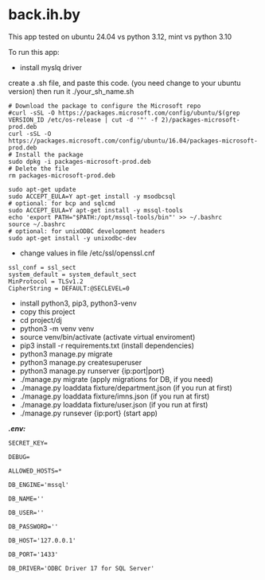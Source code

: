 # back.ih.by

This app tested on ubuntu 24.04 vs python 3.12, mint vs python 3.10

To run this app:
+ install myslq driver

create a .sh file, and paste this code. (you need change to your ubuntu version) then run it ./your_sh_name.sh
```
# Download the package to configure the Microsoft repo
#curl -sSL -O https://packages.microsoft.com/config/ubuntu/$(grep VERSION_ID /etc/os-release | cut -d '"' -f 2)/packages-microsoft-prod.deb
curl -sSL -O https://packages.microsoft.com/config/ubuntu/16.04/packages-microsoft-prod.deb
# Install the package
sudo dpkg -i packages-microsoft-prod.deb
# Delete the file
rm packages-microsoft-prod.deb

sudo apt-get update
sudo ACCEPT_EULA=Y apt-get install -y msodbcsql
# optional: for bcp and sqlcmd
sudo ACCEPT_EULA=Y apt-get install -y mssql-tools
echo 'export PATH="$PATH:/opt/mssql-tools/bin"' >> ~/.bashrc
source ~/.bashrc
# optional: for unixODBC development headers
sudo apt-get install -y unixodbc-dev      
```
+ change values in file /etc/ssl/openssl.cnf
```
ssl_conf = ssl_sect
system_default = system_default_sect
MinProtocol = TLSv1.2
CipherString = DEFAULT:@SECLEVEL=0
```
+ install python3, pip3, python3-venv
+ copy this project 
+ cd project/dj
+ python3 -m venv venv
+ source venv/bin/activate (activate virtual enviroment)
+ pip3 install -r requirements.txt (install dependencies)
+ python3 manage.py migrate
+ python3 manage.py createsuperuser
+ python3 manage.py runserver {ip:port|port}
+ ./manage.py migrate (apply migrations for DB, if you need)
+ ./manage.py loaddata fixture/department.json (if you run at first)
+ ./manage.py loaddata fixture/imns.json (if you run at first)
+ ./manage.py loaddata fixture/user.json (if you run at first)
+ ./manage.py runsever {ip:port} (start app)


***.env:***
```
SECRET_KEY=

DEBUG=

ALLOWED_HOSTS=*

DB_ENGINE='mssql'

DB_NAME=''

DB_USER=''

DB_PASSWORD=''

DB_HOST='127.0.0.1'

DB_PORT='1433'

DB_DRIVER='ODBC Driver 17 for SQL Server'
```
